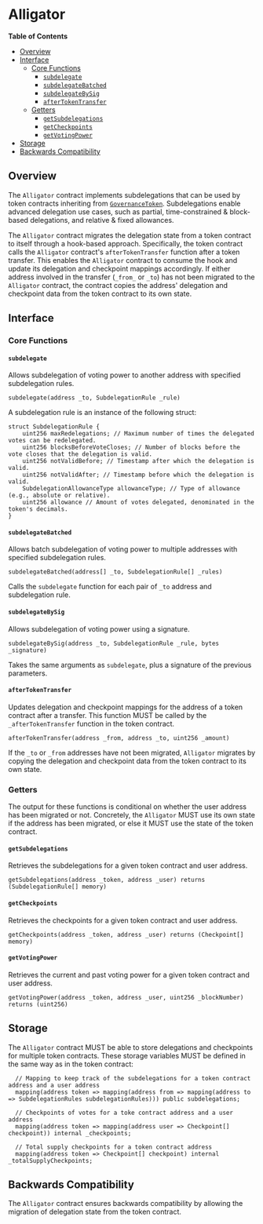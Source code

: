 # Alligator

<!-- START doctoc generated TOC please keep comment here to allow auto update -->
<!-- DON'T EDIT THIS SECTION, INSTEAD RE-RUN doctoc TO UPDATE -->
**Table of Contents**

- [Overview](#overview)
- [Interface](#interface)
  - [Core Functions](#core-functions)
    - [`subdelegate`](#subdelegate)
    - [`subdelegateBatched`](#subdelegatebatched)
    - [`subdelegateBySig`](#subdelegatebysig)
    - [`afterTokenTransfer`](#aftertokentransfer)
  - [Getters](#getters)
    - [`getSubdelegations`](#getsubdelegations)
    - [`getCheckpoints`](#getcheckpoints)
    - [`getVotingPower`](#getvotingpower)
- [Storage](#storage)
- [Backwards Compatibility](#backwards-compatibility)

<!-- END doctoc generated TOC please keep comment here to allow auto update -->

## Overview

The `Alligator` contract implements subdelegations that can be used by token contracts inheriting from
[`GovernanceToken`](gov-token.md). Subdelegations enable advanced delegation use cases, such as partial, time-constrained
& block-based delegations, and relative & fixed allowances.

The `Alligator` contract migrates the delegation state from a token contract to itself through a hook-based approach.
Specifically, the token contract calls the `Alligator` contract's `afterTokenTransfer` function after a token
transfer. This enables the `Alligator` contract to consume the hook and update its delegation and checkpoint mappings
accordingly. If either address involved in the transfer (`_from_` or `_to`) has not been migrated to the `Alligator` contract,
the contract copies the address' delegation and checkpoint data from the token contract to its own state.

## Interface

### Core Functions

#### `subdelegate`

Allows subdelegation of voting power to another address with specified subdelegation rules.

```solidity
subdelegate(address _to, SubdelegationRule _rule)
```

A subdelegation rule is an instance of the following struct:

```solidity
struct SubdelegationRule {
    uint256 maxRedelegations; // Maximum number of times the delegated votes can be redelegated.
    uint256 blocksBeforeVoteCloses; // Number of blocks before the vote closes that the delegation is valid.
    uint256 notValidBefore; // Timestamp after which the delegation is valid.
    uint256 notValidAfter; // Timestamp before which the delegation is valid.
    SubdelegationAllowanceType allowanceType; // Type of allowance (e.g., absolute or relative).
    uint256 allowance // Amount of votes delegated, denominated in the token's decimals.
}
```

#### `subdelegateBatched`

Allows batch subdelegation of voting power to multiple addresses with specified subdelegation rules.

```solidity
subdelegateBatched(address[] _to, SubdelegationRule[] _rules)
```

Calls the `subdelegate` function for each pair of `_to` address and subdelegation rule.

#### `subdelegateBySig`

Allows subdelegation of voting power using a signature.

```solidity
subdelegateBySig(address _to, SubdelegationRule _rule, bytes _signature)
```

Takes the same arguments as `subdelegate`, plus a signature of the previous parameters.

#### `afterTokenTransfer`

Updates delegation and checkpoint mappings for the address of a token contract after a transfer. This function
MUST be called by the `_afterTokenTransfer` function in the token contract.

```solidity
afterTokenTransfer(address _from, address _to, uint256 _amount)
```

If the `_to` or `_from` addresses have not been migrated, `Alligator` migrates by copying the delegation and checkpoint
data from the token contract to its own state.

### Getters

The output for these functions is conditional on whether the user address has been migrated or not. Concretely, the
`Alligator` MUST use its own state if the address has been migrated, or else it MUST use the state of the token contract.

#### `getSubdelegations`

Retrieves the subdelegations for a given token contract and user address.

```solidity
getSubdelegations(address _token, address _user) returns (SubdelegationRule[] memory)
```

#### `getCheckpoints`

Retrieves the checkpoints for a given token contract and user address.

```solidity
getCheckpoints(address _token, address _user) returns (Checkpoint[] memory)
```

#### `getVotingPower`

Retrieves the current and past voting power for a given token contract and user address.

```solidity
getVotingPower(address _token, address _user, uint256 _blockNumber) returns (uint256)
```

## Storage

The `Alligator` contract MUST be able to store delegations and checkpoints for multiple token contracts.
These storage variables MUST be defined in the same way as in the token contract:

```solidity
  // Mapping to keep track of the subdelegations for a token contract address and a user address
  mapping(address token => mapping(address from => mapping(address to => SubdelegationRules subdelegationRules))) public subdelegations;

  // Checkpoints of votes for a toke contract address and a user address
  mapping(address token => mapping(address user => Checkpoint[] checkpoint)) internal _checkpoints;

  // Total supply checkpoints for a token contract address
  mapping(address token => Checkpoint[] checkpoint) internal _totalSupplyCheckpoints;
```

## Backwards Compatibility

The `Alligator` contract ensures backwards compatibility by allowing the migration of delegation state from the
token contract.
